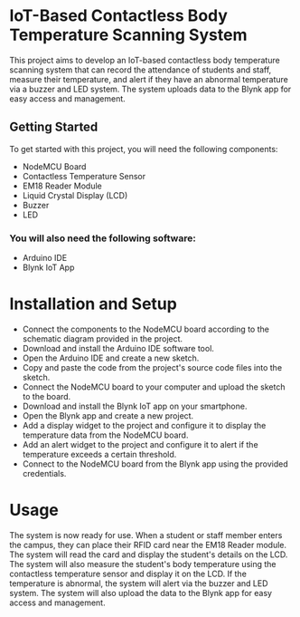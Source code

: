 # IoT-Based Contactless Body Temperature Scanning System

This project aims to develop an IoT-based contactless body temperature scanning system that can record the attendance of students and staff, measure their temperature, and alert if they have an abnormal temperature via a buzzer and LED system. The system uploads data to the Blynk app for easy access and management.

## Getting Started

To get started with this project, you will need the following components:

-  NodeMCU Board
- Contactless Temperature Sensor
- EM18 Reader Module
- Liquid Crystal Display (LCD)
- Buzzer
- LED
### You will also need the following software:

- Arduino IDE
- Blynk IoT App

# Installation and Setup

- Connect the components to the NodeMCU board according to the schematic diagram provided in the project.
- Download and install the Arduino IDE software tool.
- Open the Arduino IDE and create a new sketch.
- Copy and paste the code from the project's source code files into the sketch.
- Connect the NodeMCU board to your computer and upload the sketch to the board.
- Download and install the Blynk IoT app on your smartphone.
- Open the Blynk app and create a new project.
- Add a display widget to the project and configure it to display the temperature data from the NodeMCU board.
- Add an alert widget to the project and configure it to alert if the temperature exceeds a certain threshold.
- Connect to the NodeMCU board from the Blynk app using the provided credentials.

# Usage

The system is now ready for use. When a student or staff member enters the campus, they can place their RFID card near the EM18 Reader module. The system will read the card and display the student's details on the LCD. The system will also measure the student's body temperature using the contactless temperature sensor and display it on the LCD. If the temperature is abnormal, the system will alert via the buzzer and LED system. The system will also upload the data to the Blynk app for easy access and management.
